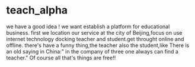 # teach_alpha
we have a good idea !  we want establish a platform for educational business. first we location our service at the city of Beijing,focus on use internet technology docking teacher and student.get throught online and offline.
there's have a funny thing,the teacher also the student,like There is an old saying in China:" in the company of three one always can find a teacher." Of course all that's things are free!!
